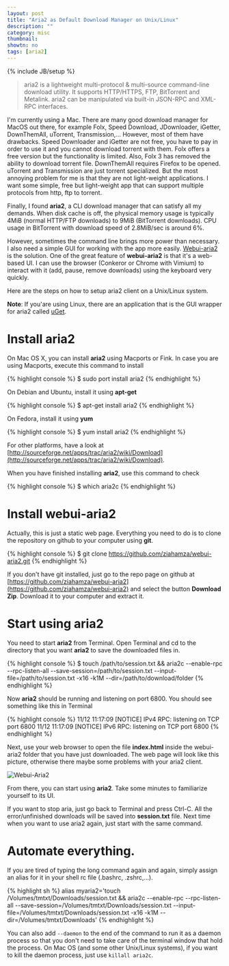 ```yaml
---
layout: post
title: "Aria2 as Default Download Manager on Unix/Linux"
description: ""
category: misc
thumbnail: 
showtn: no
tags: [aria2]
---
```

{% include JB/setup %}

> aria2 is a lightweight multi-protocol & multi-source command-line download
> utility. It supports HTTP/HTTPS, FTP, BitTorrent and Metalink. aria2 can be
> manipulated via built-in JSON-RPC and XML-RPC interfaces.

I'm currently using a Mac. There are many good download manager for MacOS out
there, for example Folx, Speed Download, JDownloader, iGetter, DownThemAll,
uTorrent, Transmission,...
However, most
of them have drawbacks. Speed Downloader and iGetter are not free, you
have to pay in order to use it and you cannot download torrent with them. Folx
offers a free version but the
functionality is limited. Also, Folx 3 has removed the ability to download
torrent file. DownThemAll requires Firefox to be opened. uTorrent and
Transmission are just torrent specialized. But the most annoying problem for me
is that they are not light-weight applications. I want some simple, free
but light-weight app that can support multiple protocols from http, ftp to
torrent.

Finally, I found **aria2**, a CLI download manager that can satisfy all
my demands. When disk cache is off, the physical memory usage is typically 4MiB
(normal HTTP/FTP downloads) to 9MiB (BitTorrent downloads). CPU usage in
BitTorrent with download speed of 2.8MiB/sec is around 6%.

However, sometimes the
command line brings more power than necessary. I
also need a simple GUI for working with the app more easily.
[Webui-aria2](https://github.com/ziahamza/webui-aria2) is the solution. One of
the great feature of **webui-aria2** is that it's a web-based UI. I can use the
browser (Conkeror or Chrome with Vimium) to interact with it (add, pause, remove
downloads) using the keyboard very quickly.

Here are the steps on how to setup aria2 client on a Unix/Linux system.

**Note**: If you'are using Linux, there are an application that is the GUI
wrapper for aria2 called [uGet](http://ugetdm.com/).

<!-- more -->

# Install aria2

On Mac OS X, you can install **aria2** using Macports or Fink. In case you are
using Macports, execute this command to install

{% highlight console %}
$ sudo port install aria2
{% endhighlight %}

On Debian and Ubuntu, install it using **apt-get**

{% highlight console %}
$ apt-get install aria2
{% endhighlight %}

On Fedora, install it using **yum**

{% highlight console %}
$ yum install aria2
{% endhighlight %}

For other platforms, have a look at
[http://sourceforge.net/apps/trac/aria2/wiki/Download](http://sourceforge.net/apps/trac/aria2/wiki/Download).

When you have finished installing **aria2**, use this command to check

{% highlight console %}
$ which aria2c
{% endhighlight %}

# Install webui-aria2

Actually, this is just a static web page. Everything you need to do is to clone
the repository on github to your computer using **git**.

{% highlight console %}
$ git clone https://github.com/ziahamza/webui-aria2.git
{% endhighlight %}

If you don't have git installed, just go to the repo page on github at
[https://github.com/ziahamza/webui-aria2](https://github.com/ziahamza/webui-aria2) and select the button
**Download Zip**. Download it to your computer and extract it.

# Start using aria2

You need to start **aria2** from Terminal. Open Terminal and cd to the directory
that you want **aria2** to save the downloaded files in.

{% highlight console %}
$ touch /path/to/session.txt && aria2c --enable-rpc --rpc-listen-all --save-session=/path/to/session.txt --input-file=/path/to/session.txt -x16 -k1M --dir=/path/to/download/folder
{% endhighlight %}

Now **aria2** should be running and listening on port 6800. You should see
something like this in Terminal

{% highlight console %}
11/12 11:17:09 [NOTICE] IPv4 RPC: listening on TCP port 6800
11/12 11:17:09 [NOTICE] IPv6 RPC: listening on TCP port 6800
{% endhighlight %}

Next, use your web browser to open the file **index.html** inside the
webui-aria2 folder that you have just downloaded. The web page will look like
this picture, otherwise there maybe some problems with your aria2 client.

![Webui-Aria2]({{BASE_PATH}}/files/2013-11-12-aria2-as-default-download-manager/aria2.png)

From there, you can start using **aria2**. Take some minutes to familiarize
yourself to its UI.

If you want to stop aria, just go back to Terminal and press Ctrl-C. All the
error/unfinished downloads will be saved into **session.txt** file. Next time
when you want to use aria2 again, just start with the same command.

# Automate everything.

If you are tired of typing the long command again and again, simply assign an
alias for it in your shell rc file (.bashrc, .zshrc,...).

{% highlight sh %}
alias myaria2='touch /Volumes/tmtxt/Downloads/session.txt && aria2c --enable-rpc --rpc-listen-all --save-session=/Volumes/tmtxt/Downloads/session.txt --input-file=/Volumes/tmtxt/Downloads/session.txt -x16 -k1M --dir=/Volumes/tmtxt/Downloads'
{% endhighlight %}

You can also add `--daemon` to the end of the command to run it as a daemon
process so that you don't need to take care of the terminal window that hold the
process. On Mac OS (and some other Unix/Linux systems), if you want to kill the
daemon process, just use `killall aria2c`.
